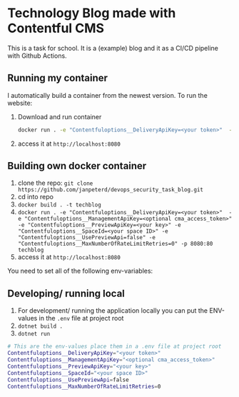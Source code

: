 # Technology Blog made with Contentful CMS

This is a task for school. It is a (example) blog and it as a CI/CD pipeline with Github Actions.

## Running my container

I automatically build a container from the newest version. To run the website:

1. Download and run container

   ```bash
   docker run . -e "Contentfuloptions__DeliveryApiKey=<your token>"  -e "Contentfuloptions__ManagementApiKey=<optional cma_access_token>" -e "Contentfuloptions__PreviewApiKey=<your key>" -e "Contentfuloptions__SpaceId=<your space ID>" -e "Contentfuloptions__UsePreviewApi=false" -e "Contentfuloptions__MaxNumberOfRateLimitRetries=0" -p 8080:80 janpeterd/aspnet-techblog
   ```

2. access it at `http://localhost:8080`

## Building own docker container

1. clone the repo: `git clone https://github.com/janpeterd/devops_security_task_blog.git`
2. cd into repo
3. `docker build . -t techblog`
4. `docker run . -e "Contentfuloptions__DeliveryApiKey=<your token>"  -e "Contentfuloptions__ManagementApiKey=<optional cma_access_token>" -e "Contentfuloptions__PreviewApiKey=<your key>" -e "Contentfuloptions__SpaceId=<your space ID>" -e "Contentfuloptions__UsePreviewApi=false" -e "Contentfuloptions__MaxNumberOfRateLimitRetries=0" -p 8080:80 techblog`
5. access it at `http://localhost:8080`

You need to set all of the following env-variables:

## Developing/ running local

1. For development/ running the application locally you can put the ENV-values in the `.env` file at project root
2. `dotnet build .`
3. `dotnet run`

```bash
# This are the env-values place them in a .env file at project root
Contentfuloptions__DeliveryApiKey="<your token>"
Contentfuloptions__ManagementApiKey="<optional cma_access_token>"
Contentfuloptions__PreviewApiKey="<your key>"
Contentfuloptions__SpaceId="<your space ID>"
Contentfuloptions__UsePreviewApi=false
Contentfuloptions__MaxNumberOfRateLimitRetries=0
```
